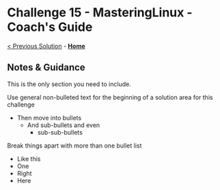# Challenge 15 - MasteringLinux - Coach's Guide 

[< Previous Solution](./Solution-14.md) - **[Home](./README.md)**

## Notes & Guidance
This is the only section you need to include.

Use general non-bulleted text for the beginning of a solution area for this challenge
- Then move into bullets
    - And sub-bullets and even
        - sub-sub-bullets

Break things apart with more than one bullet list
- Like this 
- One
- Right
- Here
